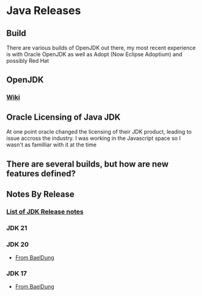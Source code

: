 # Java Releases

## Build

There are various builds of OpenJDK out there, my most recent experience is with Oracle OpenJDK as well as Adopt (Now Eclipse Adoptium) and possibly Red Hat

## OpenJDK

### [Wiki](https://en.wikipedia.org/wiki/OpenJDK)

## Oracle Licensing of Java JDK

At one point oracle changed the licensing of their JDK product, leading to issue accross the industry. I was working in the Javascript space so I wasn't as familliar with it at the time

## There are several builds, but how are new features defined?

## Notes By Release

### [List of JDK Release notes](https://www.oracle.com/java/technologies/javase/jdk-relnotes-index.html)

### JDK 21

### JDK 20

- [From BaelDung](https://www.baeldung.com/java-20-new-features)

### JDK 17

- [From BaelDung](https://www.baeldung.com/java-17-new-features)
